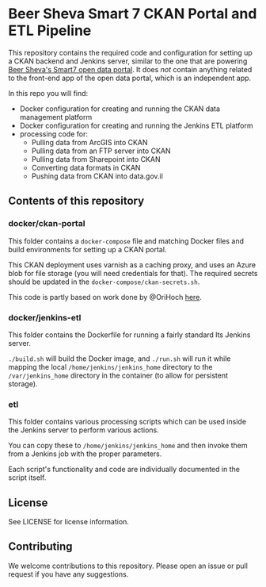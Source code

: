 # Beer Sheva Smart 7 CKAN Portal and ETL Pipeline

This repository contains the required code and configuration for setting up a CKAN backend and Jenkins server, similar to the one that are powering [Beer Sheva's Smart7 open data portal](https://www.beer-sheva.muni.il/OpenData/Pages/default.aspx). It does *not* contain anything related to the front-end app of the open data portal, which is an independent app.

In this repo you will find:
- Docker configuration for creating and running the CKAN data management platform
- Docker configuration for creating and running the Jenkins ETL platform
- processing code for:
  - Pulling data from ArcGIS into CKAN
  - Pulling data from an FTP server into CKAN
  - Pulling data from Sharepoint into CKAN
  - Converting data formats in CKAN
  - Pushing data from CKAN into data.gov.il

## Contents of this repository

### docker/ckan-portal

This folder contains a `docker-compose` file and matching Docker files and build environments for setting up a CKAN portal.

This CKAN deployment uses varnish as a caching proxy, and uses an Azure blob for file storage (you will need credentials for that). The required secrets should be updated in the `docker-compose/ckan-secrets.sh`.

This code is partly based on work done by @OriHoch [here](https://github.com/datopian/ckan-cloud-docker).

### docker/jenkins-etl

This folder contains the Dockerfile for running a fairly standard lts Jenkins server.

`./build.sh` will build the Docker image, and `./run.sh` will run it while mapping the local `/home/jenkins/jenkins_home` directory to the `/var/jenkins_home` directory in the container (to allow for persistent storage).

### etl

This folder contains various processing scripts which can be used inside the Jenkins server to perform various actions.

You can copy these to `/home/jenkins/jenkins_home` and then invoke them from a Jenkins job with the proper parameters.

Each script's functionality and code are individually documented in the script itself.
## License

See LICENSE for license information.

## Contributing

We welcome contributions to this repository. Please open an issue or pull request if you have any suggestions.